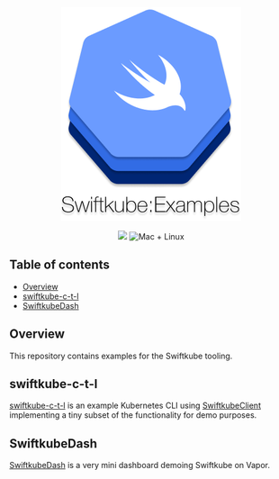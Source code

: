 <p align="center">
	<img src="./SwiftkubeExamples.png">
</p>

<p align="center">
	<img src="https://img.shields.io/badge/Swift-5.5-orange.svg" />
	<img src="https://img.shields.io/badge/platforms-mac+linux-brightgreen.svg?style=flat" alt="Mac + Linux" />
</p>

## Table of contents

* [Overview](#overview)
* [swiftkube-c-t-l](#swiftkube-c-t-l)
* [SwiftkubeDash](#swiftkubedash)

## Overview

This repository contains examples for the Swiftkube tooling.

## swiftkube-c-t-l

[swiftkube-c-t-l](./swiftkubectl) is an example Kubernetes CLI using [SwiftkubeClient](https://github.com/swiftkube/client) implementing a tiny subset of the functionality for demo purposes.

## SwiftkubeDash

[SwiftkubeDash](./swiftkubedash) is a very mini dashboard demoing Swiftkube on Vapor.

